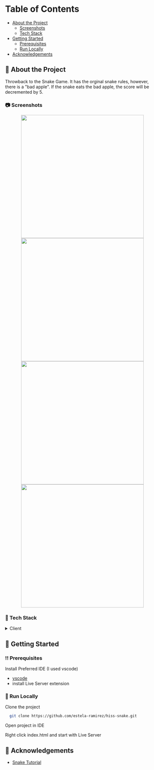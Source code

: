 <!-- Table of Contents -->
# Table of Contents
- [About the Project](#star2-about-the-project)
  * [Screenshots](#camera-screenshots)
  * [Tech Stack](#space_invader-tech-stack)
- [Getting Started](#toolbox-getting-started)
  * [Prerequisites](#bangbang-prerequisites)
  * [Run Locally](#running-run-locally)
- [Acknowledgements](#raised_hands-acknowledgements)


<!-- About the Project -->
## :star2: About the Project
<p>Throwback to the Snake Game. It has the orginal snake rules, however, there is a "bad apple". If the snake eats the bad apple, the score will be decremented by 5.</p>


<!-- Screenshots -->
### :camera: Screenshots

<div align="center">
 <img src="screenshots/table.jpg" alt="" width="400"/>
 <img src="screenshots/map.jpg" alt="" width="400"/>
</div>

<div align="center">
 <img src="screenshots/bar.jpg" alt="" width="400"/>
 <img src="screenshots/line.jpg" alt="" width="400"/>
</div>


<!-- TechStack -->
### :space_invader: Tech Stack

<details>
  <summary>Client</summary>
   <ul>
     <li>Javascript</li>
     <li>html</li>
     <li>css</li>
   </ul>
</details>


<!-- Getting Started -->
## 	:toolbox: Getting Started

<!-- Prerequisites -->
### :bangbang: Prerequisites

Install Preferred IDE (I used vscode)
- [vscode](https://code.visualstudio.com/download)
- install Live Server extension

<!-- Run Locally -->
### :running: Run Locally
Clone the project

```bash
  git clone https://github.com/estela-ramirez/hiss-snake.git
```

Open project in IDE

Right click index.html and start with Live Server 

<!-- Acknowledgments -->
## :raised_hands: Acknowledgements
 - [Snake Tutorial](https://www.youtube.com/watch?v=7Azlj0f9vas)
